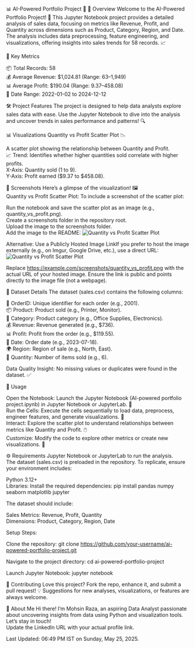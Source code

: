 📊 AI-Powered Portfolio Project 🚀
🌟 Overview
Welcome to the AI-Powered Portfolio Project! 📓 This Jupyter Notebook project provides a detailed analysis of sales data, focusing on metrics like Revenue, Profit, and Quantity across dimensions such as Product, Category, Region, and Date. The analysis includes data preprocessing, feature engineering, and visualizations, offering insights into sales trends for 58 records. 📈

🔑 Key Metrics

📦 Total Records: 58  
💰 Average Revenue: $1,024.81 (Range: $63–$1,949)  
📊 Average Profit: $190.04 (Range: $9.37–$458.08)  
📅 Date Range: 2022-01-02 to 2024-12-12


🛠️ Project Features
The project is designed to help data analysts explore sales data with ease. Use the Jupyter Notebook to dive into the analysis and uncover trends in sales performance and patterns! 🔍

📊 Visualizations
Quantity vs Profit Scatter Plot 📉

A scatter plot showing the relationship between Quantity and Profit.  
📈 Trend: Identifies whether higher quantities sold correlate with higher profits.  
X-Axis: Quantity sold (1 to 9).  
Y-Axis: Profit earned ($9.37 to $458.08).


🎨 Screenshots
Here’s a glimpse of the visualization! 🖼️  
Quantity vs Profit Scatter Plot:
To include a screenshot of the scatter plot:  

Run the notebook and save the scatter plot as an image (e.g., quantity_vs_profit.png).  
Create a screenshots folder in the repository root.  
Upload the image to the screenshots folder.  
Add the image to the README:  ![Quantity vs Profit Scatter Plot](screenshots/quantity_vs_profit.png)



Alternative: Use a Publicly Hosted Image LinkIf you prefer to host the image externally (e.g., on Imgur, Google Drive, etc.), use a direct URL:  
![Quantity vs Profit Scatter Plot](https://example.com/screenshots/quantity_vs_profit.png)

Replace https://example.com/screenshots/quantity_vs_profit.png with the actual URL of your hosted image. Ensure the link is public and points directly to the image file (not a webpage).

🧩 Dataset Details
The dataset (sales.csv) contains the following columns:  

📍 OrderID: Unique identifier for each order (e.g., 2001).  
📦 Product: Product sold (e.g., Printer, Monitor).  
🏬 Category: Product category (e.g., Office Supplies, Electronics).  
💰 Revenue: Revenue generated (e.g., $736).  
📊 Profit: Profit from the order (e.g., $119.55).  
📅 Date: Order date (e.g., 2023-07-18).  
🌍 Region: Region of sale (e.g., North, East).  
📏 Quantity: Number of items sold (e.g., 6).

Data Quality Insight: No missing values or duplicates were found in the dataset. ✅

🚀 Usage

Open the Notebook: Launch the Jupyter Notebook (AI-powered portfolio project.ipynb) in Jupyter Notebook or JupyterLab. 📂  
Run the Cells: Execute the cells sequentially to load data, preprocess, engineer features, and generate visualizations. 📑  
Interact: Explore the scatter plot to understand relationships between metrics like Quantity and Profit. 🖱️  
Customize: Modify the code to explore other metrics or create new visualizations. 🔧


⚙️ Requirements
Jupyter Notebook or JupyterLab to run the analysis.  
The dataset (sales.csv) is preloaded in the repository. To replicate, ensure your environment includes:  

Python 3.12+  
Libraries: Install the required dependencies:  pip install pandas numpy seaborn matplotlib jupyter



The dataset should include:  

Sales Metrics: Revenue, Profit, Quantity  
Dimensions: Product, Category, Region, Date

Setup Steps:  

Clone the repository:  git clone https://github.com/your-username/ai-powered-portfolio-project.git


Navigate to the project directory:  cd ai-powered-portfolio-project


Launch Jupyter Notebook:  jupyter notebook




🤝 Contributing
Love this project? Fork the repo, enhance it, and submit a pull request! 💡 Suggestions for new analyses, visualizations, or features are always welcome.  

🌟 About Me
Hi there! I’m Mohsin Raza, an aspiring Data Analyst passionate about uncovering insights from data using Python and visualization tools. Let’s stay in touch!  
Update the LinkedIn URL with your actual profile link.

Last Updated: 06:49 PM IST on Sunday, May 25, 2025.
